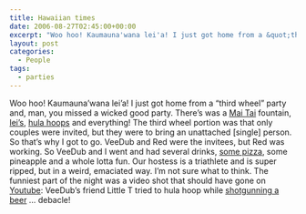 ```yaml
---
title: Hawaiian times
date: 2006-08-27T02:45:00+00:00
excerpt: "Woo hoo! Kaumauna'wana lei'a! I just got home from a &quot;third wheel&quot; party and, man, you missed a wicked good"
layout: post
categories:
  - People
tags:
  - parties
---
```

Woo hoo! Kaumauna&#8217;wana lei&#8217;a! I just got home from a &#8220;third wheel&#8221; party and, man, you missed a wicked good party. There&#8217;s was a [Mai Tai](http://en.wikibooks.org/wiki/Bartending/Cocktails/Mai_Tai) fountain, [lei&#8217;s](http://www.hawaiiflowerlei.com/), [hula hoops](http://en.wikipedia.org/wiki/Hula_hoop) and everything! The third wheel portion was that only couples were invited, but they were to bring an unattached [single] person. So that&#8217;s why I got to go. VeeDub and Red were the invitees, but Red was working. So VeeDub and I went and had several drinks, [some pizza](http://www.ninos.ca/), some pineapple and a whole lotta fun. Our hostess is a triathlete and is super ripped, but in a weird, emaciated way. I&#8217;m not sure what to think. The funniest part of the night was a video shot that should have gone on [Youtube](http://www.youtube.com/): VeeDub&#8217;s friend Little T tried to hula hoop while [shotgunning a beer](http://www.everything2.com/index.pl?node_id=1313534) &#8230; debacle!